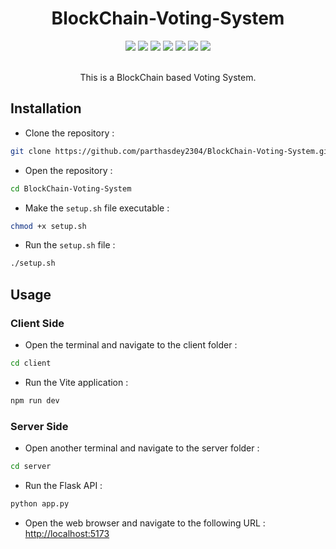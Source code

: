<h1 align="center">BlockChain-Voting-System</h1>
<div align="center">
  <img src="https://skillicons.dev/icons?i=html">
  <img src="https://skillicons.dev/icons?i=tailwind">
  <img src="https://skillicons.dev/icons?i=javascript">
  <img src="https://skillicons.dev/icons?i=react">
  <img src="https://skillicons.dev/icons?i=python">
  <img src="https://skillicons.dev/icons?i=flask">
  <img src="https://skillicons.dev/icons?i=bash">
</div>
<br>
<p align="center">This is a BlockChain based Voting System.</p>

## Installation
+ Clone the repository : 
``` sh
git clone https://github.com/parthasdey2304/BlockChain-Voting-System.git
```
+ Open the repository :
```sh
cd BlockChain-Voting-System
```
+ Make the `setup.sh` file executable :
``` sh
chmod +x setup.sh
```
+ Run the `setup.sh` file : 
``` sh
./setup.sh
```

## Usage
### Client Side
+ Open the terminal and navigate to the client folder : 
``` sh
cd client
```

+ Run the Vite application :
``` sh
npm run dev
```

### Server Side
+ Open another terminal and navigate to the server folder : 
``` sh
cd server
```

+ Run the Flask API :
``` sh
python app.py
```

+ Open the web browser and navigate to the following URL :
[http://localhost:5173](http://localhost:5173)
